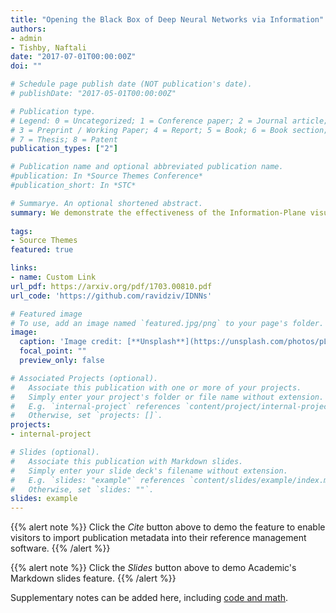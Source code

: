 ```yaml
---
title: "Opening the Black Box of Deep Neural Networks via Information"
authors:
- admin
- Tishby, Naftali
date: "2017-07-01T00:00:00Z"
doi: ""

# Schedule page publish date (NOT publication's date).
# publishDate: "2017-05-01T00:00:00Z"

# Publication type.
# Legend: 0 = Uncategorized; 1 = Conference paper; 2 = Journal article;
# 3 = Preprint / Working Paper; 4 = Report; 5 = Book; 6 = Book section;
# 7 = Thesis; 8 = Patent
publication_types: ["2"]

# Publication name and optional abbreviated publication name.
#publication: In *Source Themes Conference*
#publication_short: In *STC*

# Summarye. An optional shortened abstract.
summary: We demonstrate the effectiveness of the Information-Plane visualization of DNNs. Our main results are -  (i) most of the training epochs in standard DL are spent on compression of the input to efficient representation (ii) The representation compression phase begins when the training errors becomes small and the Stochastic Gradient Decent (SGD) steps change from a fast drift to smaller training error into a stochastic relaxation, constrained by the training error value.(iii) The converged layers lie very close to the Information Bottleneck (IB) theoretical bound, and the maps from the input to any hidden layer and from this hidden layer to the output satisfy the IB self-consistent equations (iv) The training time is dramatically reduced when adding more hidden layers.
 
tags:
- Source Themes
featured: true

links:
- name: Custom Link
url_pdf: https://arxiv.org/pdf/1703.00810.pdf
url_code: 'https://github.com/ravidziv/IDNNs'

# Featured image
# To use, add an image named `featured.jpg/png` to your page's folder. 
image:
  caption: 'Image credit: [**Unsplash**](https://unsplash.com/photos/pLCdAaMFLTE)'
  focal_point: ""
  preview_only: false

# Associated Projects (optional).
#   Associate this publication with one or more of your projects.
#   Simply enter your project's folder or file name without extension.
#   E.g. `internal-project` references `content/project/internal-project/index.md`.
#   Otherwise, set `projects: []`.
projects:
- internal-project

# Slides (optional).
#   Associate this publication with Markdown slides.
#   Simply enter your slide deck's filename without extension.
#   E.g. `slides: "example"` references `content/slides/example/index.md`.
#   Otherwise, set `slides: ""`.
slides: example
---
```


{{% alert note %}}
Click the *Cite* button above to demo the feature to enable visitors to import publication metadata into their reference management software.
{{% /alert %}}

{{% alert note %}}
Click the *Slides* button above to demo Academic's Markdown slides feature.
{{% /alert %}}

Supplementary notes can be added here, including [code and math](https://sourcethemes.com/academic/docs/writing-markdown-latex/).

